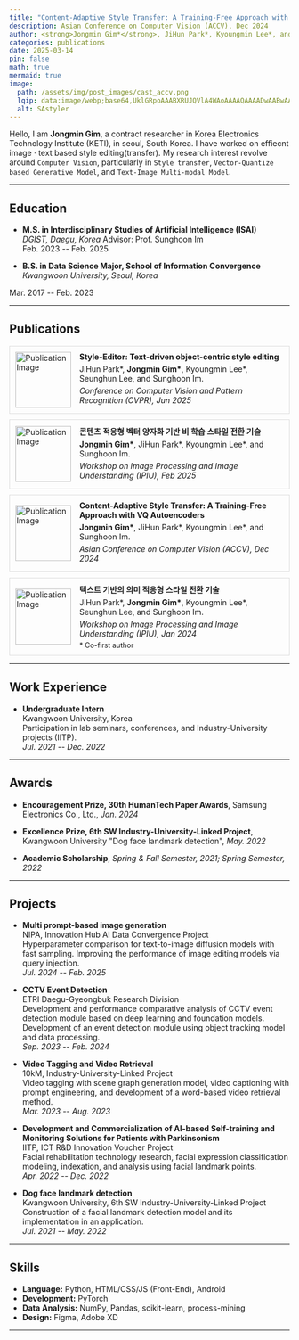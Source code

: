 ```yaml
---
title: "Content-Adaptive Style Transfer: A Training-Free Approach with VQ Autoencoders"
description: Asian Conference on Computer Vision (ACCV), Dec 2024
author: <strong>Jongmin Gim*</strong>, JiHun Park*, Kyoungmin Lee*, and Sunghoon Im.
categories: publications
date: 2025-03-14
pin: false
math: true
mermaid: true
image:
  path: /assets/img/post_images/cast_accv.png
  lqip: data:image/webp;base64,UklGRpoAAABXRUJQVlA4WAoAAAAQAAAADwAABwAAQUxQSDIAAAARL0AmbZurmr57yyIiqE8oiG0bejIYEQTgqiDA9vqnsUSI6H+oAERp2HZ65qP/VIAWAFZQOCBCAAAA8AEAnQEqEAAIAAVAfCWkAALp8sF8rgRgAP7o9FDvMCkMde9PK7euH5M1m6VWoDXf2FkP3BqV0ZYbO6NA/VFIAAAA
  alt: SAstyler
---
```



Hello, I am **Jongmin Gim**, a contract researcher in Korea Electronics Technology Institute (KETI), in seoul, South Korea. I have worked on effiecnt image · text based style editing(transfer). My research interest revolve around `Computer Vision`, particularly in `Style transfer`, `Vector-Quantize based Generative Model`, and `Text-Image Multi-modal Model`.

---

## Education

- **M.S. in Interdisciplinary Studies of Artificial Intelligence (ISAI)**  
*DGIST, Daegu, Korea*
Advisor: Prof. Sunghoon Im  
Feb. 2023 -- Feb. 2025  

- **B.S. in Data Science Major, School of Information Convergence**  
*Kwangwoon University, Seoul, Korea*  
<!-- Major GPA: 4.03/4.5 -->
Mar. 2017 -- Feb. 2023  

---


## Publications

<div style="display: flex; border: 0.1px solid #ddd; padding: 10px; margin-bottom: 10px; align-items: center;">
  <div style="flex: 0 0 100px; margin-right: 15px;">
    <img src="https://via.placeholder.com/100" alt="Publication Image" style="width: 100px; height: auto;">
  </div>
  <div style="flex: 1;">
    <div style="margin-bottom: 5px;"><strong>Style-Editor: Text-driven object-centric style editing</strong></div>
    <div style="margin-bottom: 5px;">JiHun Park*, <strong>Jongmin Gim*</strong>, Kyoungmin Lee*, Seunghun Lee, and Sunghoon Im.</div>
    <div style="margin-bottom: 5px;"><em>Conference on Computer Vision and Pattern Recognition (CVPR), Jun 2025</em></div>
  </div>
</div>
<div style="display: flex; border: 1px solid #ddd; padding: 10px; margin-bottom: 10px; align-items: center;">
  <div style="flex: 0 0 100px; margin-right: 15px;">
    <img src="https://via.placeholder.com/100" alt="Publication Image" style="width: 100px; height: auto;">
  </div>
  <div style="flex: 1;">
    <div style="margin-bottom: 5px;"><strong>콘텐츠 적응형 벡터 양자화 기반 비 학습 스타일 전환 기술</strong></div>
    <div style="margin-bottom: 5px;"><strong>Jongmin Gim*</strong>, JiHun Park*, Kyoungmin Lee*, and Sunghoon Im.</div>
    <div style="margin-bottom: 5px;"><em>Workshop on Image Processing and Image Understanding (IPIU), Feb 2025</em></div>
  </div>
</div>
<div style="display: flex; border: 0.5px solid #ddd; padding: 10px; margin-bottom: 10px; align-items: center;">
  <div style="flex: 0 0 100px; margin-right: 15px;">
    <img src="https://via.placeholder.com/100" alt="Publication Image" style="width: 100px; height: auto;">
  </div>
  <div style="flex: 1;">
    <div style="margin-bottom: 5px;"><strong>Content-Adaptive Style Transfer: A Training-Free Approach with VQ Autoencoders</strong></div>
    <div style="margin-bottom: 5px;"><strong>Jongmin Gim*</strong>, JiHun Park*, Kyoungmin Lee*, and Sunghoon Im.</div>
    <div style="margin-bottom: 5px;"><em>Asian Conference on Computer Vision (ACCV), Dec 2024</em></div>
  </div>
</div>
<div style="display: flex; border: 1px solid #ddd; padding: 10px; margin-bottom: 10px; align-items: center;">
  <div style="flex: 0 0 100px; margin-right: 15px;">
    <img src="https://via.placeholder.com/100" alt="Publication Image" style="width: 100px; height: auto;">
  </div>
  <div style="flex: 1;">
    <div style="margin-bottom: 5px;"><strong>텍스트 기반의 의미 적응형 스타일 전환 기술</strong></div>
    <div style="margin-bottom: 5px;">JiHun Park*, <strong>Jongmin Gim*</strong>, Kyoungmin Lee*, Seunghun Lee, and Sunghoon Im.</div>
    <div style="margin-bottom: 5px;"><em>Workshop on Image Processing and Image Understanding (IPIU), Jan 2024</em></div>
    <div style="font-size: 0.9em;">* Co-first author</div>
  </div>
</div>

---

## Work Experience

- **Undergraduate Intern**  
  Kwangwoon University, Korea  
  Participation in lab seminars, conferences, and Industry-University projects (IITP).  
  *Jul. 2021 -- Dec. 2022*

---

## Awards

- **Encouragement Prize, 30th HumanTech Paper Awards**, Samsung Electronics Co., Ltd., *Jan. 2024*

- **Excellence Prize, 6th SW Industry-University-Linked Project**, Kwangwoon University "Dog face landmark detection", *May. 2022*

- **Academic Scholarship**, *Spring & Fall Semester, 2021; Spring Semester, 2022*

---

## Projects

- **Multi prompt-based image generation**  
  NIPA, Innovation Hub AI Data Convergence Project  
  Hyperparameter comparison for text-to-image diffusion models with fast sampling. Improving the performance of image editing models via query injection.  
  *Jul. 2024 -- Feb. 2025*

- **CCTV Event Detection**  
  ETRI Daegu-Gyeongbuk Research Division  
  Development and performance comparative analysis of CCTV event detection module based on deep learning and foundation models. Development of an event detection module using object tracking model and data processing.  
  *Sep. 2023 -- Feb. 2024*

- **Video Tagging and Video Retrieval**  
  10kM, Industry-University-Linked Project  
  Video tagging with scene graph generation model, video captioning with prompt engineering, and development of a word-based video retrieval method.  
  *Mar. 2023 -- Aug. 2023*

- **Development and Commercialization of AI-based Self-training and Monitoring Solutions for Patients with Parkinsonism**  
  IITP, ICT R&D Innovation Voucher Project  
  Facial rehabilitation technology research, facial expression classification modeling, indexation, and analysis using facial landmark points.  
  *Apr. 2022 -- Dec. 2022*

- **Dog face landmark detection**  
  Kwangwoon University, 6th SW Industry-University-Linked Project  
  Construction of a facial landmark detection model and its implementation in an application.  
  *Jul. 2021 -- May. 2022*

---

<!-- ## Patents

- **CONTENT-ADAPTIVE VECTOR QUANTIZATION-BASED NON-LEARNING STYLE SWITCHING TECHNIQUE**  
  Publication date: Nov. 21, 2024. (10-2024-0166851)
- **COMPUTER PROGRAM FOR TEXT-BASED, OBJECT-ORIENTED STYLE TRANSFER.** (10-2023-0195850)
- **COMPUTER PROGRAM AND METHOD FOR STYLE TRANSFER.** (10-2023-0131272)
- **APPARATUS AND METHOD FOR ANALYZING LEARNING PATTERN**  
  Publication date: Nov. 11, 2022. (10-2022-0152564)

--- -->

## Skills

- **Language:** Python, HTML/CSS/JS (Front-End), Android  
- **Development:** PyTorch  
- **Data Analysis:** NumPy, Pandas, scikit-learn, process-mining  
- **Design:** Figma, Adobe XD

---

<!-- ## Certificates

- SQLD (SQL Developer)  
- TOEIC Speaking (IM 2)

--- -->